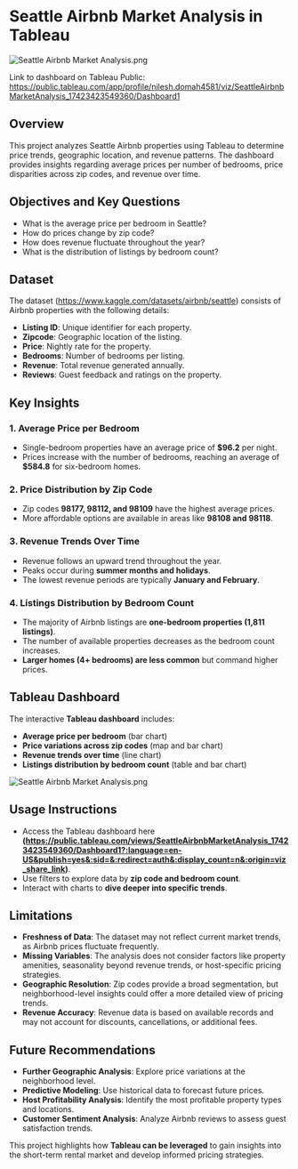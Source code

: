 # Seattle Airbnb Market Analysis in Tableau

![Seattle Airbnb Market Analysis.png](Seattle_Airbnb_Market_Analysis.png)

Link to dashboard on Tableau Public: https://public.tableau.com/app/profile/nilesh.domah4581/viz/SeattleAirbnbMarketAnalysis_17423423549360/Dashboard1

## Overview

This project analyzes Seattle Airbnb properties using Tableau to determine price trends, geographic location, and revenue patterns. The dashboard provides insights regarding average prices per number of bedrooms, price disparities across zip codes, and revenue over time.

## Objectives and Key Questions

- What is the average price per bedroom in Seattle?
- How do prices change by zip code?
- How does revenue fluctuate throughout the year?
- What is the distribution of listings by bedroom count?

## Dataset

The dataset (https://www.kaggle.com/datasets/airbnb/seattle) consists of Airbnb properties with the following details:

- **Listing ID**: Unique identifier for each property.
- **Zipcode**: Geographic location of the listing.
- **Price**: Nightly rate for the property.
- **Bedrooms**: Number of bedrooms per listing.
- **Revenue**: Total revenue generated annually.
- **Reviews**: Guest feedback and ratings on the property.

## Key Insights

### 1. Average Price per Bedroom

- Single-bedroom properties have an average price of **$96.2** per night.
- Prices increase with the number of bedrooms, reaching an average of **$584.8** for six-bedroom homes.

### 2. Price Distribution by Zip Code

- Zip codes **98177, 98112, and 98109** have the highest average prices.
- More affordable options are available in areas like **98108 and 98118**.

### 3. Revenue Trends Over Time

- Revenue follows an upward trend throughout the year.
- Peaks occur during **summer months and holidays**.
- The lowest revenue periods are typically **January and February**.

### 4. Listings Distribution by Bedroom Count

- The majority of Airbnb listings are **one-bedroom properties (1,811 listings)**.
- The number of available properties decreases as the bedroom count increases.
- **Larger homes (4+ bedrooms) are less common** but command higher prices.

## Tableau Dashboard

The interactive **Tableau dashboard** includes:

- **Average price per bedroom** (bar chart)
- **Price variations across zip codes** (map and bar chart)
- **Revenue trends over time** (line chart)
- **Listings distribution by bedroom count** (table and bar chart)

![Seattle Airbnb Market Analysis.png](Seattle_Airbnb_Market_Analysis.png)

## Usage Instructions

- Access the Tableau dashboard here **(**https://public.tableau.com/views/SeattleAirbnbMarketAnalysis_17423423549360/Dashboard1?:language=en-US&publish=yes&:sid=&:redirect=auth&:display_count=n&:origin=viz_share_link**)**.
- Use filters to explore data by **zip code and bedroom count**.
- Interact with charts to **dive deeper into specific trends**.

## Limitations

- **Freshness of Data**: The dataset may not reflect current market trends, as Airbnb prices fluctuate frequently.
- **Missing Variables**: The analysis does not consider factors like property amenities, seasonality beyond revenue trends, or host-specific pricing strategies.
- **Geographic Resolution**: Zip codes provide a broad segmentation, but neighborhood-level insights could offer a more detailed view of pricing trends.
- **Revenue Accuracy**: Revenue data is based on available records and may not account for discounts, cancellations, or additional fees.

## Future Recommendations

- **Further Geographic Analysis**: Explore price variations at the neighborhood level.
- **Predictive Modeling**: Use historical data to forecast future prices.
- **Host Profitability Analysis**: Identify the most profitable property types and locations.
- **Customer Sentiment Analysis**: Analyze Airbnb reviews to assess guest satisfaction trends.

This project highlights how **Tableau can be leveraged** to gain insights into the short-term rental market and develop informed pricing strategies.